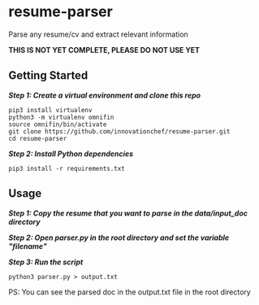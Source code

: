 # resume-parser

Parse any resume/cv and extract relevant information

**THIS IS NOT YET COMPLETE, PLEASE DO NOT USE YET**

## Getting Started
***Step 1: Create a virtual environment and clone this repo***

```
pip3 install virtualenv
python3 -m virtualenv omnifin
source omnifin/bin/activate
git clone https://github.com/innovationchef/resume-parser.git
cd resume-parser
```

***Step 2: Install Python dependencies***

```
pip3 install -r requirements.txt
```

## Usage

***Step 1: Copy the resume that you want to parse in the data/input_doc directory***

***Step 2: Open parser.py in the root directory and set the variable "filename"***

***Step 3: Run the script***

```
python3 parser.py > output.txt
```

PS: You can see the parsed doc in the output.txt file in the root directory
